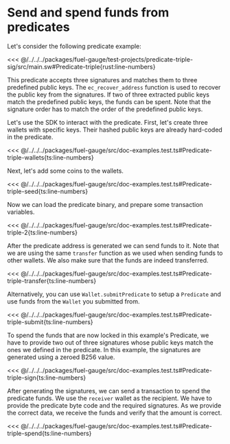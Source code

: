 # Send and spend funds from predicates

Let's consider the following predicate example:

<<< @/../../../packages/fuel-gauge/test-projects/predicate-triple-sig/src/main.sw#Predicate-triple{rust:line-numbers}

This predicate accepts three signatures and matches them to three predefined public keys. The `ec_recover_address` function is used to recover the public key from the signatures. If two of three extracted public keys match the predefined public keys, the funds can be spent. Note that the signature order has to match the order of the predefined public keys.

Let's use the SDK to interact with the predicate. First, let's create three wallets with specific keys. Their hashed public keys are already hard-coded in the predicate.

<<< @/../../../packages/fuel-gauge/src/doc-examples.test.ts#Predicate-triple-wallets{ts:line-numbers}

Next, let's add some coins to the wallets.

<<< @/../../../packages/fuel-gauge/src/doc-examples.test.ts#Predicate-triple-seed{ts:line-numbers}

Now we can load the predicate binary, and prepare some transaction variables.

<<< @/../../../packages/fuel-gauge/src/doc-examples.test.ts#Predicate-triple-2{ts:line-numbers}

After the predicate address is generated we can send funds to it. Note that we are using the same `transfer` function as we used when sending funds to other wallets. We also make sure that the funds are indeed transferred.

<<< @/../../../packages/fuel-gauge/src/doc-examples.test.ts#Predicate-triple-transfer{ts:line-numbers}

Alternatively, you can use `Wallet.submitPredicate` to setup a `Predicate` and use funds from the `Wallet` you submitted from.

<<< @/../../../packages/fuel-gauge/src/doc-examples.test.ts#Predicate-triple-submit{ts:line-numbers}

To spend the funds that are now locked in this example's Predicate, we have to provide two out of three signatures whose public keys match the ones we defined in the predicate. In this example, the signatures are generated using a zeroed B256 value.

<<< @/../../../packages/fuel-gauge/src/doc-examples.test.ts#Predicate-triple-sign{ts:line-numbers}

After generating the signatures, we can send a transaction to spend the predicate funds. We use the `receiver` wallet as the recipient. We have to provide the predicate byte code and the required signatures. As we provide the correct data, we receive the funds and verify that the amount is correct.

<<< @/../../../packages/fuel-gauge/src/doc-examples.test.ts#Predicate-triple-spend{ts:line-numbers}
